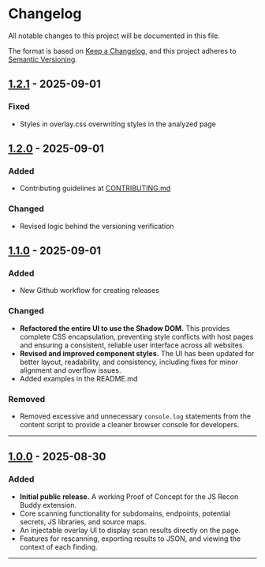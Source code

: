 # Changelog

All notable changes to this project will be documented in this file.

The format is based on [Keep a Changelog](https://keepachangelog.com/en/1.0.0/),
and this project adheres to [Semantic Versioning](https://semver.org/spec/v2.0.0.html).

## [1.2.1] - 2025-09-01

### Fixed

- Styles in overlay.css overwriting styles in the analyzed page

## [1.2.0] - 2025-09-01

### Added

- Contributing guidelines at [CONTRIBUTING.md](CONTRIBUTING.md)

### Changed

- Revised logic behind the versioning verification

## [1.1.0] - 2025-09-01

### Added

- New Github workflow for creating releases

### Changed

- **Refactored the entire UI to use the Shadow DOM.** This provides complete CSS encapsulation, preventing style conflicts with host pages and ensuring a consistent, reliable user interface across all websites.
- **Revised and improved component styles.** The UI has been updated for better layout, readability, and consistency, including fixes for minor alignment and overflow issues.
- Added examples in the README.md 

### Removed

-   Removed excessive and unnecessary `console.log` statements from the content script to provide a cleaner browser console for developers.

---

## [1.0.0] - 2025-08-30

### Added

- **Initial public release.** A working Proof of Concept for the JS Recon Buddy extension.
- Core scanning functionality for subdomains, endpoints, potential secrets, JS libraries, and source maps.
- An injectable overlay UI to display scan results directly on the page.
- Features for rescanning, exporting results to JSON, and viewing the context of each finding.

---

[1.2.1]: https://github.com/TheArqsz/JSRecon-Buddy/compare/v1.2.0...v1.2.1
[1.2.0]: https://github.com/TheArqsz/JSRecon-Buddy/compare/v1.1.0...v1.2.0
[1.1.0]: https://github.com/TheArqsz/JSRecon-Buddy/compare/v1.0.0...v1.1.0
[1.0.0]: https://github.com/TheArqsz/JSRecon-Buddy/releases/tag/v1.0.0
